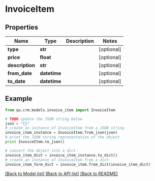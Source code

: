 # InvoiceItem


## Properties
Name | Type | Description | Notes
------------ | ------------- | ------------- | -------------
**type** | **str** |  | [optional] 
**price** | **float** |  | [optional] 
**description** | **str** |  | [optional] 
**from_date** | **datetime** |  | [optional] 
**to_date** | **datetime** |  | [optional] 

## Example

```python
from qu.crm.models.invoice_item import InvoiceItem

# TODO update the JSON string below
json = "{}"
# create an instance of InvoiceItem from a JSON string
invoice_item_instance = InvoiceItem.from_json(json)
# print the JSON string representation of the object
print InvoiceItem.to_json()

# convert the object into a dict
invoice_item_dict = invoice_item_instance.to_dict()
# create an instance of InvoiceItem from a dict
invoice_item_form_dict = invoice_item.from_dict(invoice_item_dict)
```
[[Back to Model list]](../README.md#documentation-for-models) [[Back to API list]](../README.md#documentation-for-api-endpoints) [[Back to README]](../README.md)


